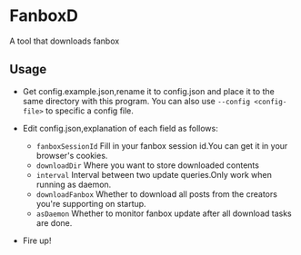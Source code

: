 # FanboxD

A tool that downloads fanbox

## Usage

- Get config.example.json,rename it to config.json and place it to the same directory with this program. You can also
  use `--config <config-file>` to specific a config file.
- Edit config.json,explanation of each field as follows:
    - `fanboxSessionId` Fill in your fanbox session id.You can get it in your browser's cookies.
    - `downloadDir` Where you want to store downloaded contents
    - `interval` Interval between two update queries.Only work when running as daemon.
    - `downloadFanbox` Whether to download all posts from the creators you're supporting on startup.
    - `asDaemon` Whether to monitor fanbox update after all download tasks are done.

- Fire up!